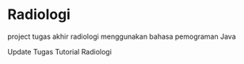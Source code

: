 # Radiologi
 project tugas akhir radiologi menggunakan bahasa pemograman Java

 Update Tugas Tutorial Radiologi

